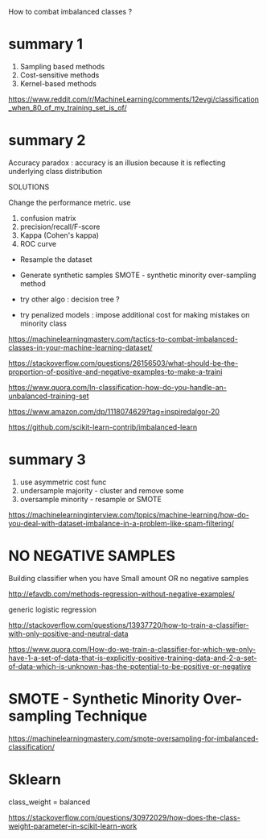 
How to combat imbalanced classes ?

# summary 1

1. Sampling based methods
2. Cost-sensitive methods
3. Kernel-based methods 

https://www.reddit.com/r/MachineLearning/comments/12evgi/classification_when_80_of_my_training_set_is_of/

# summary 2 

Accuracy paradox : accuracy is an illusion because it is reflecting underlying class distribution

SOLUTIONS

Change the performance metric.  use
1. confusion matrix
2. precision/recall/F-score
3. Kappa (Cohen's kappa)
4. ROC curve

* Resample the dataset

* Generate synthetic samples 
SMOTE - synthetic minority over-sampling method

* try other algo : decision tree ?

* try penalized models : impose additional cost for making mistakes on minority class

https://machinelearningmastery.com/tactics-to-combat-imbalanced-classes-in-your-machine-learning-dataset/

https://stackoverflow.com/questions/26156503/what-should-be-the-proportion-of-positive-and-negative-examples-to-make-a-traini

https://www.quora.com/In-classification-how-do-you-handle-an-unbalanced-training-set

https://www.amazon.com/dp/1118074629?tag=inspiredalgor-20

https://github.com/scikit-learn-contrib/imbalanced-learn

# summary 3

1. use asymmetric cost func 
2. undersample majority - cluster and remove some
3. oversample minority  - resample or SMOTE

https://machinelearninginterview.com/topics/machine-learning/how-do-you-deal-with-dataset-imbalance-in-a-problem-like-spam-filtering/

# NO NEGATIVE SAMPLES

Building classifier when you have Small amount OR no negative samples

http://efavdb.com/methods-regression-without-negative-examples/

generic logistic regression

http://stackoverflow.com/questions/13937720/how-to-train-a-classifier-with-only-positive-and-neutral-data

https://www.quora.com/How-do-we-train-a-classifier-for-which-we-only-have-1-a-set-of-data-that-is-explicitly-positive-training-data-and-2-a-set-of-data-which-is-unknown-has-the-potential-to-be-positive-or-negative

# SMOTE - Synthetic Minority Over-sampling Technique 


https://machinelearningmastery.com/smote-oversampling-for-imbalanced-classification/

# Sklearn

class_weight = balanced

https://stackoverflow.com/questions/30972029/how-does-the-class-weight-parameter-in-scikit-learn-work
